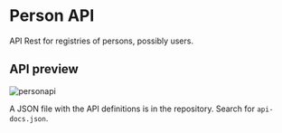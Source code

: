 # Person API

API Rest for registries of persons, possibly users.

## API preview

![personapi](https://user-images.githubusercontent.com/64466694/123513082-81a24800-d661-11eb-9349-fb76f45a7afd.png)

A JSON file with the API definitions is in the repository. Search for `api-docs.json`.
